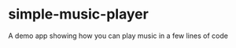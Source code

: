 simple-music-player
===================

A demo app showing how you can play music in a few lines of code
